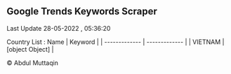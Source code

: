 

## Google Trends Keywords Scraper 
 
Last Update 28-05-2022 , 05:36:20

Country List :
 Name  | Keyword |
| ------------- | ------------- |
| VIETNAM | [object Object] |



© Abdul Muttaqin 
